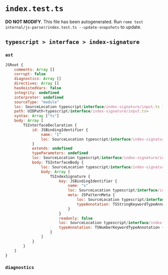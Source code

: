 # `index.test.ts`

**DO NOT MODIFY**. This file has been autogenerated. Run `rome test internal/js-parser/index.test.ts --update-snapshots` to update.

## `typescript > interface > index-signature`

### `ast`

```javascript
JSRoot {
	comments: Array []
	corrupt: false
	diagnostics: Array []
	directives: Array []
	hasHoistedVars: false
	integrity: undefined
	interpreter: undefined
	sourceType: "module"
	loc: SourceLocation typescript/interface/index-signature/input.ts 1:0-4:0
	path: UIDPath<typescript/interface/index-signature/input.ts>
	syntax: Array ["ts"]
	body: Array [
		TSInterfaceDeclaration {
			id: JSBindingIdentifier {
				name: "I"
				loc: SourceLocation typescript/interface/index-signature/input.ts 1:10-1:11 (I)
			}
			extends: undefined
			typeParameters: undefined
			loc: SourceLocation typescript/interface/index-signature/input.ts 1:0-3:1
			body: TSInterfaceBody {
				loc: SourceLocation typescript/interface/index-signature/input.ts 1:12-3:1
				body: Array [
					TSIndexSignature {
						key: JSBindingIdentifier {
							name: "s"
							loc: SourceLocation typescript/interface/index-signature/input.ts 2:5-2:14
							meta: JSPatternMeta {
								loc: SourceLocation typescript/interface/index-signature/input.ts 2:5-2:14
								typeAnnotation: TSStringKeywordTypeAnnotation {loc: SourceLocation typescript/interface/index-signature/input.ts 2:8-2:14}
							}
						}
						readonly: false
						loc: SourceLocation typescript/interface/index-signature/input.ts 2:4-2:24
						typeAnnotation: TSNumberKeywordTypeAnnotation {loc: SourceLocation typescript/interface/index-signature/input.ts 2:17-2:23}
					}
				]
			}
		}
	]
}
```

### `diagnostics`

```

```
